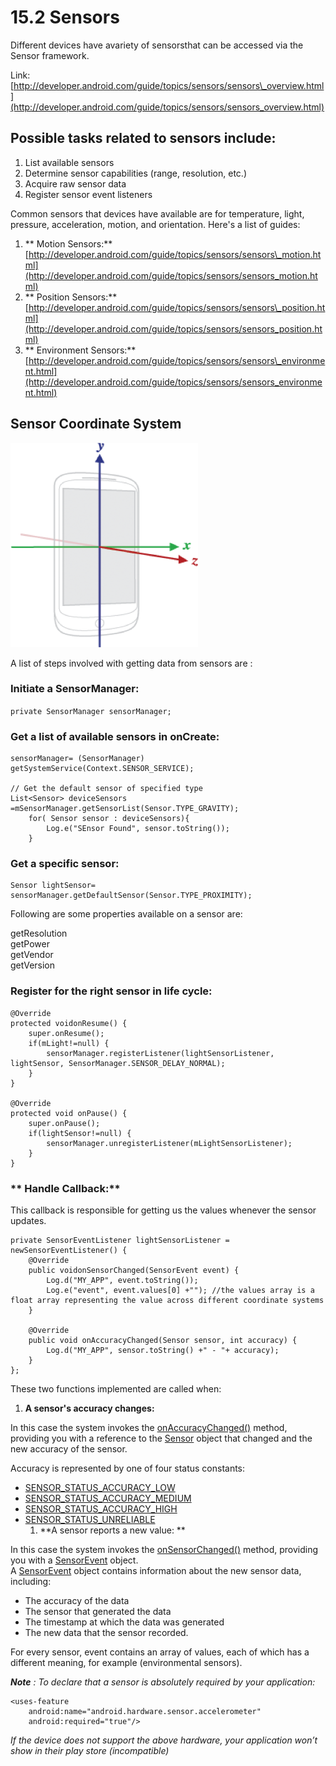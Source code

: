 # 15.2 Sensors

Different devices have avariety of sensorsthat can be accessed via the Sensor framework.

Link:[http://developer.android.com/guide/topics/sensors/sensors\_overview.html](http://developer.android.com/guide/topics/sensors/sensors_overview.html)

## Possible tasks related to sensors include:

1. List available sensors
2. Determine sensor capabilities \(range, resolution, etc.\)
3. Acquire raw sensor data
4. Register sensor event listeners

Common sensors that devices have available are for temperature, light, pressure, acceleration, motion, and orientation. Here's a list of guides:

1. ** Motion Sensors:**[http://developer.android.com/guide/topics/sensors/sensors\_motion.html](http://developer.android.com/guide/topics/sensors/sensors_motion.html)
2. ** Position Sensors:**[http://developer.android.com/guide/topics/sensors/sensors\_position.html](http://developer.android.com/guide/topics/sensors/sensors_position.html)
3. ** Environment Sensors:**[http://developer.android.com/guide/topics/sensors/sensors\_environment.html](http://developer.android.com/guide/topics/sensors/sensors_environment.html)

## **Sensor Coordinate System**

![](../.gitbook/assets/sensor-coordinate%20%281%29.png)

A list of steps involved with getting data from sensors are :

### **Initiate a SensorManager:**

`private SensorManager sensorManager;`

### **Get a list of available sensors in onCreate:**

```text
sensorManager= (SensorManager) getSystemService(Context.SENSOR_SERVICE);

// Get the default sensor of specified type
List<Sensor> deviceSensors =mSensorManager.getSensorList(Sensor.TYPE_GRAVITY);
    for( Sensor sensor : deviceSensors){
        Log.e("SEnsor Found", sensor.toString());
    }
```

### **Get a specific sensor:**

```text
Sensor lightSensor= sensorManager.getDefaultSensor(Sensor.TYPE_PROXIMITY);
```

Following are some properties available on a sensor are:

getResolution  
getPower  
getVendor  
getVersion

### **Register for the right sensor in life cycle:**

```text
@Override
protected voidonResume() {
    super.onResume();
    if(mLight!=null) {
        sensorManager.registerListener(lightSensorListener, lightSensor, SensorManager.SENSOR_DELAY_NORMAL);
    }
}

@Override
protected void onPause() {
    super.onPause();
    if(lightSensor!=null) {
        sensorManager.unregisterListener(mLightSensorListener);
    }
}
```

### ** Handle Callback:**

This callback is responsible for getting us the values whenever the sensor updates.

```text
private SensorEventListener lightSensorListener = newSensorEventListener() {
    @Override
    public voidonSensorChanged(SensorEvent event) {
        Log.d("MY_APP", event.toString());
        Log.e("event", event.values[0] +""); //the values array is a float array representing the value across different coordinate systems
    }

    @Override
    public void onAccuracyChanged(Sensor sensor, int accuracy) {
        Log.d("MY_APP", sensor.toString() +" - "+ accuracy);
    }
};
```

These two functions implemented are called when:

1. **A sensor's accuracy changes:**

In this case the system invokes the [onAccuracyChanged\(\)](http://developer.android.com/reference/android/hardware/SensorEventListener.html#onAccuracyChanged%28android.hardware.Sensor,%20int%29) method, providing you with a reference to the [Sensor](http://developer.android.com/reference/android/hardware/Sensor.html) object that changed and the new accuracy of the sensor.

Accuracy is represented by one of four status constants:

* [SENSOR\_STATUS\_ACCURACY\_LOW](http://developer.android.com/reference/android/hardware/SensorManager.html#SENSOR_STATUS_ACCURACY_LOW)
* [SENSOR\_STATUS\_ACCURACY\_MEDIUM](http://developer.android.com/reference/android/hardware/SensorManager.html#SENSOR_STATUS_ACCURACY_MEDIUM)
* [SENSOR\_STATUS\_ACCURACY\_HIGH](http://developer.android.com/reference/android/hardware/SensorManager.html#SENSOR_STATUS_ACCURACY_HIGH)
* [SENSOR\_STATUS\_UNRELIABLE](http://developer.android.com/reference/android/hardware/SensorManager.html#SENSOR_STATUS_UNRELIABLE)
  1. **A sensor reports a new value: **

In this case the system invokes the [onSensorChanged\(\)](http://developer.android.com/reference/android/hardware/SensorEventListener.html#onSensorChanged%28android.hardware.SensorEvent%29) method, providing you with a [SensorEvent](http://developer.android.com/reference/android/hardware/SensorEvent.html) object.  
A [SensorEvent](http://developer.android.com/reference/android/hardware/SensorEvent.html) object contains information about the new sensor data, including:

* The accuracy of the data
* The sensor that generated the data
* The timestamp at which the data was generated
* The new data that the sensor recorded.

For every sensor, event contains an array of values, each of which has a different meaning, for example \(environmental sensors\).

_**Note** : To declare that a sensor is absolutely required by your application:_

```text
<uses-feature
    android:name="android.hardware.sensor.accelerometer"
    android:required="true"/>
```

_If the device does not support the above hardware, your application won’t show in their play store \(incompatible\)_

